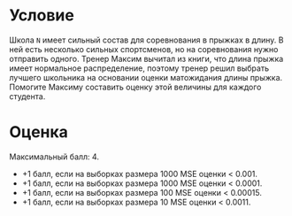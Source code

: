 # Условие

Школа `N` имеет сильный состав
для соревнования в прыжках в длину.
В ней есть несколько сильных спортсменов,
но на соревнования нужно отправить одного.
Тренер Максим вычитал из книги, 
что длина прыжка имеет нормальное распределение,
поэтому тренер решил выбрать лучшего школьника
на основании оценки матожидания длины прыжка.
Помогите Максиму составить оценку этой величины
для каждого студента.

# Оценка

Максимальный балл: $4$.
* $+1$ балл, если на выборках размера $1000$ MSE оценки < $0.001$.
* $+1$ балл, если на выборках размера $1000$ MSE оценки < $0.0001$.
* $+1$ балл, если на выборках размера $100$ MSE оценки < $0.00015$.
* $+1$ балл, если на выборках размера $10$ MSE оценки < $0.0011$.

